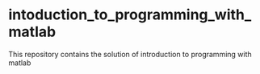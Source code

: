 # intoduction_to_programming_with_matlab
This repository contains the solution of introduction to programming with matlab

